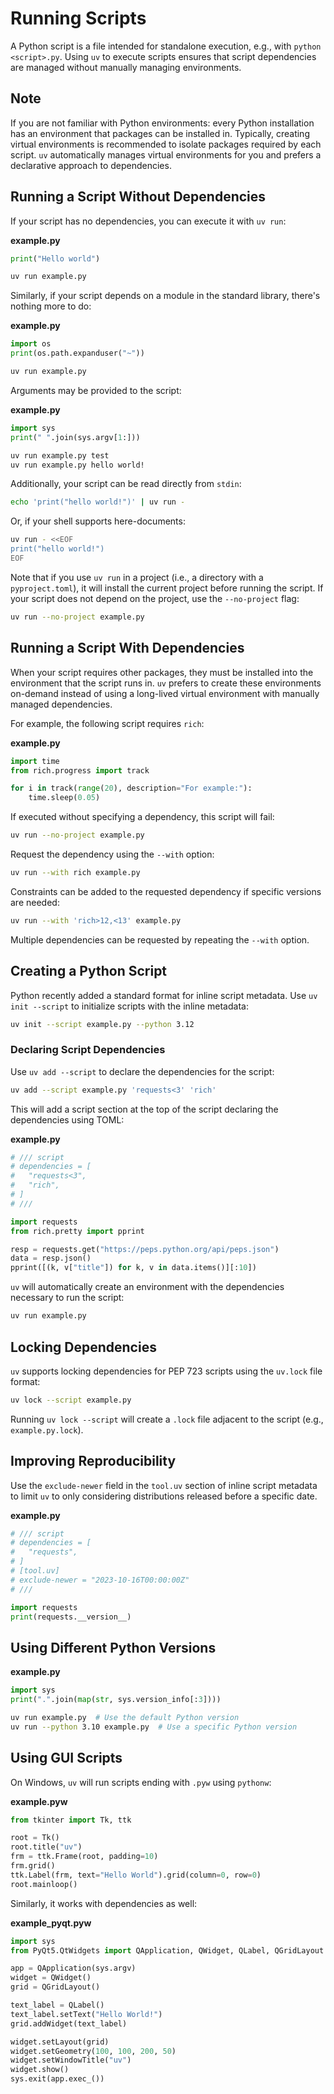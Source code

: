 # Running Scripts

A Python script is a file intended for standalone execution, e.g., with `python <script>.py`. Using `uv` to execute scripts ensures that script dependencies are managed without manually managing environments.

## Note

If you are not familiar with Python environments: every Python installation has an environment that packages can be installed in. Typically, creating virtual environments is recommended to isolate packages required by each script. `uv` automatically manages virtual environments for you and prefers a declarative approach to dependencies.

## Running a Script Without Dependencies

If your script has no dependencies, you can execute it with `uv run`:

**example.py**

```python
print("Hello world")
```

```sh
uv run example.py
```

Similarly, if your script depends on a module in the standard library, there's nothing more to do:

**example.py**

```python
import os
print(os.path.expanduser("~"))
```

```sh
uv run example.py
```

Arguments may be provided to the script:

**example.py**

```python
import sys
print(" ".join(sys.argv[1:]))
```

```sh
uv run example.py test
uv run example.py hello world!
```

Additionally, your script can be read directly from `stdin`:

```sh
echo 'print("hello world!")' | uv run -
```

Or, if your shell supports here-documents:

```sh
uv run - <<EOF
print("hello world!")
EOF
```

Note that if you use `uv run` in a project (i.e., a directory with a `pyproject.toml`), it will install the current project before running the script. If your script does not depend on the project, use the `--no-project` flag:

```sh
uv run --no-project example.py
```

## Running a Script With Dependencies

When your script requires other packages, they must be installed into the environment that the script runs in. `uv` prefers to create these environments on-demand instead of using a long-lived virtual environment with manually managed dependencies.

For example, the following script requires `rich`:

**example.py**

```python
import time
from rich.progress import track

for i in track(range(20), description="For example:"):
    time.sleep(0.05)
```

If executed without specifying a dependency, this script will fail:

```sh
uv run --no-project example.py
```

Request the dependency using the `--with` option:

```sh
uv run --with rich example.py
```

Constraints can be added to the requested dependency if specific versions are needed:

```sh
uv run --with 'rich>12,<13' example.py
```

Multiple dependencies can be requested by repeating the `--with` option.

## Creating a Python Script

Python recently added a standard format for inline script metadata. Use `uv init --script` to initialize scripts with the inline metadata:

```sh
uv init --script example.py --python 3.12
```

### Declaring Script Dependencies

Use `uv add --script` to declare the dependencies for the script:

```sh
uv add --script example.py 'requests<3' 'rich'
```

This will add a script section at the top of the script declaring the dependencies using TOML:

**example.py**

```python
# /// script
# dependencies = [
#   "requests<3",
#   "rich",
# ]
# ///

import requests
from rich.pretty import pprint

resp = requests.get("https://peps.python.org/api/peps.json")
data = resp.json()
pprint([(k, v["title"]) for k, v in data.items()][:10])
```

`uv` will automatically create an environment with the dependencies necessary to run the script:

```sh
uv run example.py
```

## Locking Dependencies

`uv` supports locking dependencies for PEP 723 scripts using the `uv.lock` file format:

```sh
uv lock --script example.py
```

Running `uv lock --script` will create a `.lock` file adjacent to the script (e.g., `example.py.lock`).

## Improving Reproducibility

Use the `exclude-newer` field in the `tool.uv` section of inline script metadata to limit `uv` to only considering distributions released before a specific date.

**example.py**

```python
# /// script
# dependencies = [
#   "requests",
# ]
# [tool.uv]
# exclude-newer = "2023-10-16T00:00:00Z"
# ///

import requests
print(requests.__version__)
```

## Using Different Python Versions

**example.py**

```python
import sys
print(".".join(map(str, sys.version_info[:3])))
```

```sh
uv run example.py  # Use the default Python version
uv run --python 3.10 example.py  # Use a specific Python version
```

## Using GUI Scripts

On Windows, `uv` will run scripts ending with `.pyw` using `pythonw`:

**example.pyw**

```python
from tkinter import Tk, ttk

root = Tk()
root.title("uv")
frm = ttk.Frame(root, padding=10)
frm.grid()
ttk.Label(frm, text="Hello World").grid(column=0, row=0)
root.mainloop()
```

Similarly, it works with dependencies as well:

**example_pyqt.pyw**

```python
import sys
from PyQt5.QtWidgets import QApplication, QWidget, QLabel, QGridLayout

app = QApplication(sys.argv)
widget = QWidget()
grid = QGridLayout()

text_label = QLabel()
text_label.setText("Hello World!")
grid.addWidget(text_label)

widget.setLayout(grid)
widget.setGeometry(100, 100, 200, 50)
widget.setWindowTitle("uv")
widget.show()
sys.exit(app.exec_())
```
